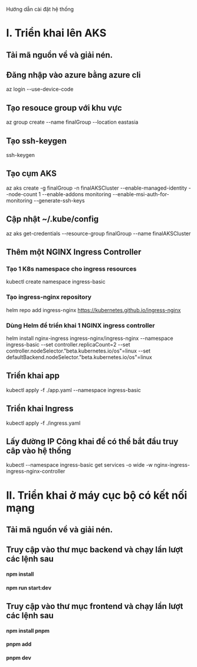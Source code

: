 Hướng dẫn cài đặt hệ thống
# I. Triển khai lên AKS
## Tải mã nguồn về và giải nén.
## Đăng nhập vào azure bằng azure cli
az login --use-device-code

## Tạo resouce group với khu vực
az group create --name finalGroup --location eastasia

## Tạo ssh-keygen 
ssh-keygen

## Tạo cụm AKS
az aks create -g finalGroup -n finalAKSCluster --enable-managed-identity --node-count 1 --enable-addons monitoring --enable-msi-auth-for-monitoring  --generate-ssh-keys

## Cập nhật ~/.kube/config
az aks get-credentials --resource-group finalGroup --name finalAKSCluster

## Thêm một NGINX Ingress Controller
### Tạo 1 K8s namespace cho ingress resources
kubectl create namespace ingress-basic

### Tạo  ingress-nginx repository 
helm repo add ingress-nginx https://kubernetes.github.io/ingress-nginx  

### Dùng Helm để triển khai 1 NGINX ingress controller 
helm install nginx-ingress ingress-nginx/ingress-nginx --namespace ingress-basic --set controller.replicaCount=2 --set controller.nodeSelector."beta\.kubernetes\.io/os"=linux --set defaultBackend.nodeSelector."beta\.kubernetes\.io/os"=linux

## Triển khai app
kubectl apply -f ./app.yaml --namespace ingress-basic

## Triển khai Ingress
kubectl apply -f ./ingress.yaml

## Lấy đường IP Công khai để có thể bắt đầu truy câp vào hệ thống
kubectl --namespace ingress-basic get services -o wide -w nginx-ingress-ingress-nginx-controller
# II. Triển khai ở máy cục bộ có kết nối mạng
## Tải mã nguồn về và giải nén.
## Truy cập vào thư mục backend và chạy lần lượt các lệnh sau
#### npm install

#### npm run start:dev

## Truy cập vào thư mục frontend và chạy lần lượt các lệnh sau
#### npm install pnpm

#### pnpm add

#### pnpm dev
